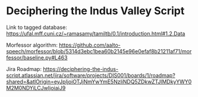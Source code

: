 # Deciphering the Indus Valley Script

Link to tagged database:
https://ufal.mff.cuni.cz/~ramasamy/tamiltb/0.1/introduction.html#1.2.Data

Morfessor algorithm:
https://github.com/aalto-speech/morfessor/blob/5314d3ebc1bea60b2145e96e0efaf8b21211af71/morfessor/baseline.py#L463

Jira Roadmap:
https://deciphering-the-indus-script.atlassian.net/jira/software/projects/DIS001/boards/1/roadmap?shared=&atlOrigin=eyJpIjoiOTJjNmYwYmE5NzliNDQ5ZDkwZTJlMDkyYWY0M2M0NDYiLCJwIjoiaiJ9 
